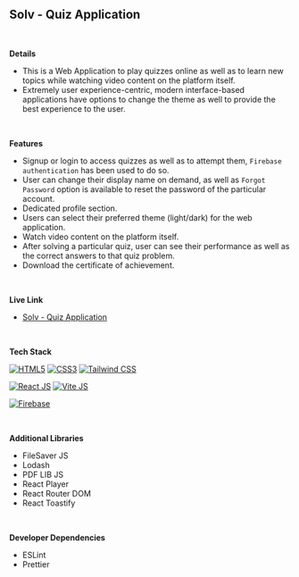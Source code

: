 ## Solv - Quiz Application

<br/>

**Details**

- This is a Web Application to play quizzes online as well as to learn new topics while watching video content on the platform itself.
- Extremely user experience-centric, modern interface-based applications have options to change the theme as well to provide the best experience to the user.

<br/>

**Features**

- Signup or login to access quizzes as well as to attempt them, `Firebase authentication` has been used to do so.
- User can change their display name on demand, as well as `Forgot Password` option is available to reset the password of the particular account.
- Dedicated profile section.
- Users can select their preferred theme (light/dark) for the web application.
- Watch video content on the platform itself.
- After solving a particular quiz, user can see their performance as well as the correct answers to that quiz problem.
- Download the certificate of achievement.

<br/>

**Live Link**

- [Solv - Quiz Application](https://solv-53725.web.app/)

<br/>

**Tech Stack**

[![HTML5](https://img.shields.io/badge/HTML5-E34F26?style=for-the-badge&logo=HTML5&logoColor=white)](#)
[![CSS3](https://img.shields.io/badge/CSS3-1572B6?style=for-the-badge&logo=CSS3&logoColor=white)](#)
[![Tailwind CSS](https://img.shields.io/badge/Tailwind%20CSS-06B6D4?style=for-the-badge&logo=tailwindcss&logoColor=black)](#)

[![React JS](https://img.shields.io/badge/React.js-61DAFB?style=for-the-badge&logo=React&logoColor=black)](#)
[![Vite JS](https://img.shields.io/badge/Vite.js-646CFF?style=for-the-badge&logo=Vite&logoColor=white)](#)

[![Firebase](https://img.shields.io/badge/Firebase-FFCA28?style=for-the-badge&logo=Firebase&logoColor=black)](#)

<br/>

**Additional Libraries**

- FileSaver JS
- Lodash
- PDF LIB JS
- React Player
- React Router DOM
- React Toastify

<br/>

**Developer Dependencies**

- ESLint
- Prettier

